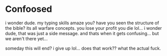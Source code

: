 # Confoosed

i wonder dude. my typing skills amaze you?  have you seen the structure of the bible?  its all warfare concepts.  you lose your profit you die lol...  i wonder dude, that was just a side message.  and thats when it gets confusing...  but we aren't there yet...

someday this will end?  i give up lol...  does that work?? what the actual fuck.
